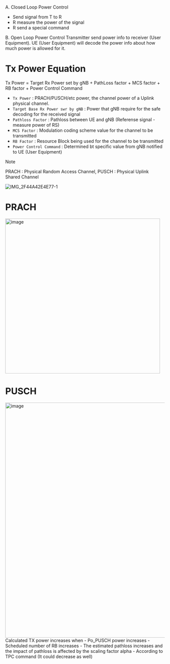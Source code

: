 # 
A. Closed Loop Power Control
  - Send signal from  T to R
  - R measure the power of the signal
  - R send a special command

B. Open Loop Power Control
Transmitter send power info to receiver (User Equipment). UE (User Equipment) will decode the power info about how much power is allowed for it.

# Tx Power Equation
Tx Power = Target Rx Power set by gNB + PathLoss factor + MCS factor + RB factor + Power Control Command

- `Tx Power` : PRACH/PUSCH/etc power, the channel power of a Uplink physical channel.
- `Target Base Rx Power swr by gNB` : Power that gNB require for the safe decoding for the received signal
- `Pathloss Factor` : Pathloss between UE and gNB (Referense signal - measure power of RS)
- `MCS Factor` : Modulation coding scheme value for the channel to be transmitted
- `RB Factor` : Resource Block being used for the channel to be transmitted
- `Power Control Command` : Determined bt specific value from gNB notified to UE (User Equipment)

>[!NOTE]
> PRACH : Physical Random Access Channel, PUSCH : Physical Uplink Shared Channel

![IMG_2F44A42E4E77-1](https://github.com/bmw-ece-ntust/internship/assets/123353805/48428f3a-559f-47bd-8c41-b00889fdc617)

# PRACH
<img width="489" alt="image" src="https://github.com/bmw-ece-ntust/internship/assets/123353805/9e7bea85-c4ec-4c34-8f09-a0b847204eab">

# PUSCH
<img width="742" alt="image" src="https://github.com/bmw-ece-ntust/internship/assets/123353805/dd54aedd-1c88-42e7-b4d8-f67e894d5a24">
Calculated TX power increases when 
- Po_PUSCH power increases
- Scheduled number of RB increases
- The estimated pathloss increases and the impact of pathloss is affected by the scaling factor alpha
- According to TPC command (It could decrease as well)








